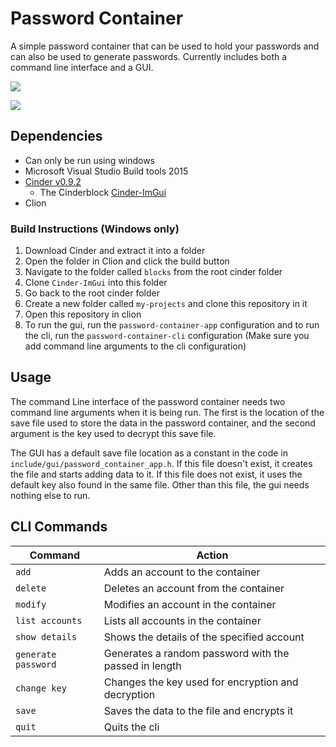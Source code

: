 # Password Container
A simple password container that can be used to hold your passwords and can also be used to generate
passwords. Currently includes both a command line interface and a GUI.

![](https://i.imgur.com/urjdfNt.png)

![](https://i.imgur.com/9heXJjx.png)

## Dependencies
* Can only be run using windows
* Microsoft Visual Studio Build tools 2015
* [Cinder v0.9.2](https://libcinder.org/download)
  * The Cinderblock [Cinder-ImGui](https://github.com/aayushiron/Cinder-ImGui)
* Clion

### Build Instructions (Windows only)
1) Download Cinder and extract it into a folder
2) Open the folder in Clion and click the build button
3) Navigate to the folder called `blocks` from the root cinder folder
4) Clone `Cinder-ImGui` into this folder
5) Go back to the root cinder folder
6) Create a new folder called `my-projects` and clone this repository in it
7) Open this repository in clion
8) To run the gui, run the `password-container-app` configuration and to run the cli, run the
   `password-container-cli` configuration (Make sure you add command line arguments to the cli
   configuration)

## Usage
The command Line interface of the password container needs two command line arguments when it is
being run. The first is the location of the save file used to store the data in the password 
container, and the second argument is the key used to decrypt this save file.

The GUI has a default save file location as a constant in the code in 
`include/gui/password_container_app.h`. If this file doesn't exist, it
creates the file and starts adding data to it. If this file does not exist, it uses the default
key also found in the same file. Other than this file, the gui needs nothing else to run.

## CLI Commands
| Command           | Action                                               |
|-------------------|------------------------------------------------------|
|`add`              | Adds an account to the container                     |
|`delete`           | Deletes an account from the container                |
|`modify`           | Modifies an account in the container                 |
|`list accounts`    | Lists all accounts in the container                  |
|`show details`     | Shows the details of the specified account           |
|`generate password`| Generates a random password with the passed in length|
|`change key`       | Changes the key used for encryption and decryption   |
|`save`             | Saves the data to the file and encrypts it           |
|`quit`             | Quits the cli                                        |